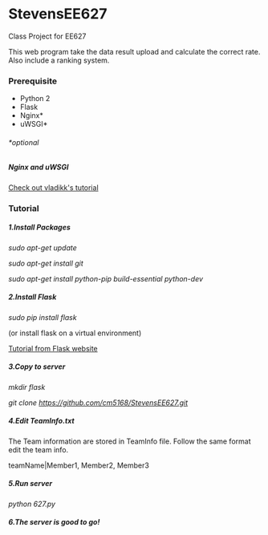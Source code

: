 # StevensEE627
Class Project for EE627

This web program take the data result upload and calculate the correct rate. Also include a ranking system.

### Prerequisite
* Python 2
* Flask
* Nginx*
* uWSGI*

###### *optional

##### Nginx and uWSGI 
[Check out vladikk's tutorial](http://vladikk.com/2013/09/12/serving-flask-with-nginx-on-ubuntu/)

### Tutorial

##### 1.Install Packages

_sudo apt-get update_

_sudo apt-get install git_

_sudo apt-get install python-pip build-essential python-dev_


##### 2.Install Flask

_sudo pip install flask_

(or install flask on a virtual environment)

[Tutorial from Flask website](http://flask.pocoo.org/docs/0.10/installation/)


##### 3.Copy to server

_mkdir flask_

_git clone https://github.com/cm5168/StevensEE627.git_


##### 4.Edit TeamInfo.txt

The Team information are stored in TeamInfo file. Follow the same format edit the team info.

teamName|Member1, Member2, Member3


##### 5.Run server

_python 627.py_


##### 6.The server is good to go!



